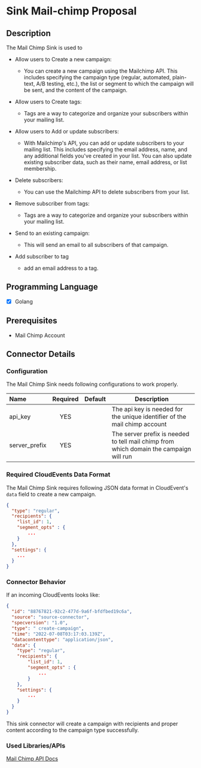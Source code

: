 # Sink Mail-chimp Proposal

## Description

The Mail Chimp Sink is used to 
- Allow users to Create a new campaign:
  - You can create a new campaign using the Mailchimp API. This includes specifying the campaign type (regular, automated, plain-text, A/B testing, etc.), the list or segment to which the campaign will be sent, and the content of the campaign.

- Allow users to Create tags:
  - Tags are a way to categorize and organize your subscribers within your mailing list.

- Allow users to Add or update subscribers:
   - With Mailchimp's API, you can add or update subscribers to your mailing list. This includes specifying the email address, name, and any additional fields you've created in your list. You can also update existing subscriber data, such as their name, email address, or list membership.

- Delete subscribers:
   - You can use the Mailchimp API to delete subscribers from your list.

- Remove subscriber from tags:
   - Tags are a way to categorize and organize your subscribers within your mailing list.

- Send to an existing campaign:
   - This will send an email to all subscribers of that campaign.

- Add subscriber to tag
   - add an email address to a tag.

## Programming Language

- [x] Golang

## Prerequisites

- Mail Chimp Account

## Connector Details

### Configuration

The Mail Chimp Sink needs following configurations to work properly.

| Name        | Required | Default | Description                                                                               |
| :---------- | :------: | :-----: | ----------------------------------------------------------------------------------------- |
| api_key |   YES    |         | The api key is needed for the unique identifier of the mail chimp account|
| server_prefix |   YES    |         | The server prefix is needed to tell mail chimp from which domain the campaign will run|

### Required CloudEvents Data Format

The Mail Chimp Sink requires following JSON data format in CloudEvent's `data` field to create a new campaign.

```json
{
  "type": "regular",
  "recipients": {
    "list_id": 1,
    "segment_opts" : {
        ...
    }
  },
  "settings": {
    ...
  }
}
```

### Connector Behavior

If an incoming CloudEvents looks like:

```json
{
  "id": "88767821-92c2-477d-9a6f-bfdfbed19c6a",
  "source": "source-connector",
  "specversion": "1.0",
  "type": " create-campaign",
  "time": "2022-07-08T03:17:03.139Z",
  "datacontenttype": "application/json",
  "data": {
    "type": "regular",
    "recipients": {
        "list_id": 1,
        "segment_opts" : {
            ...
        }
    },
    "settings": {
        ...
    }
  }
}
```
This sink connector will create a campaign with recipients and proper content according to the campaign type successfully.

### Used Libraries/APIs

[Mail Chimp API Docs](https://mailchimp.com/developer/marketing/guides/quick-start/)
